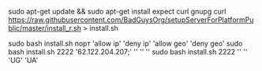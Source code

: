 

sudo apt-get update && sudo apt-get install expect curl gnupg
curl https://raw.githubusercontent.com/BadGuysOrg/setupServerForPlatformPublic/master/install_r.sh > install.sh

sudo bash install.sh порт 'allow ip' 'deny ip' 'allow geo' 'deny geo'
sudo bash install.sh 2222 '62.122.204.207;' '' '' ''
sudo bash install.sh 2222 '' '' 'UG' 'UA'

